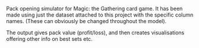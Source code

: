 Pack opening simulator for Magic: the Gathering card game. It has been made using just the dataset attached to this project with the specific column names. (These can obviously be changed throughout the model).

The output gives pack value (profit/loss), and then creates visualisations offering other info on best sets etc.
